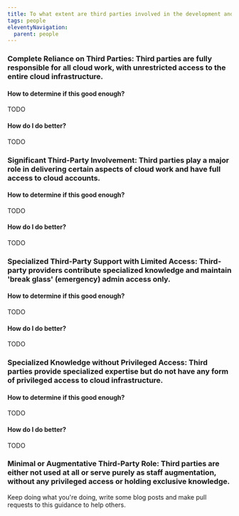 ```yaml
---
title: To what extent are third parties involved in the development and support of your organization's cloud initiatives?
tags: people
eleventyNavigation:
  parent: people
---
```


### **Complete Reliance on Third Parties:** Third parties are fully responsible for all cloud work, with unrestricted access to the entire cloud infrastructure.

#### How to determine if this good enough?

TODO

#### How do I do better?

TODO

### **Significant Third-Party Involvement:** Third parties play a major role in delivering certain aspects of cloud work and have full access to cloud accounts.

#### How to determine if this good enough?

TODO

#### How do I do better?

TODO

### **Specialized Third-Party Support with Limited Access:** Third-party providers contribute specialized knowledge and maintain 'break glass' (emergency) admin access only.

#### How to determine if this good enough?

TODO

#### How do I do better?

TODO

### **Specialized Knowledge without Privileged Access:** Third parties provide specialized expertise but do not have any form of privileged access to cloud infrastructure.

#### How to determine if this good enough?

TODO

#### How do I do better?

TODO

### **Minimal or Augmentative Third-Party Role:** Third parties are either not used at all or serve purely as staff augmentation, without any privileged access or holding exclusive knowledge.

Keep doing what you're doing, write some blog posts and make pull requests to this guidance to help others.
